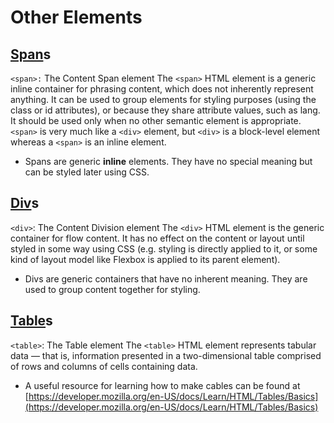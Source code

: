 # Other Elements

## [Span](https://developer.mozilla.org/en-US/docs/Web/HTML/Element/span)s
`<span>:` The Content Span element
The `<span>` HTML element is a generic inline container for phrasing content, which does not inherently represent anything. It can be used to group elements for styling purposes (using the class or id attributes), or because they share attribute values, such as lang. It should be used only when no other semantic element is appropriate. `<span>` is very much like a `<div>` element, but `<div>` is a block-level element whereas a `<span>` is an inline element.
- Spans are generic **inline** elements. They have no special meaning but can be styled later using CSS.

## [Div](https://developer.mozilla.org/en-US/docs/Web/HTML/Element/div)s
`<div>`: The Content Division element
The `<div>` HTML element is the generic container for flow content. It has no effect on the content or layout until styled in some way using CSS (e.g. styling is directly applied to it, or some kind of layout model like Flexbox is applied to its parent element).
- Divs are generic containers that have no inherent meaning. They are used to group content together for styling.

## [Table](https://developer.mozilla.org/en-US/docs/Web/HTML/Element/table)s
`<table>`: The Table element
The `<table>` HTML element represents tabular data — that is, information presented in a two-dimensional table comprised of rows and columns of cells containing data.
- A useful resource for learning how to make cables can be found at [https://developer.mozilla.org/en-US/docs/Learn/HTML/Tables/Basics](https://developer.mozilla.org/en-US/docs/Learn/HTML/Tables/Basics)